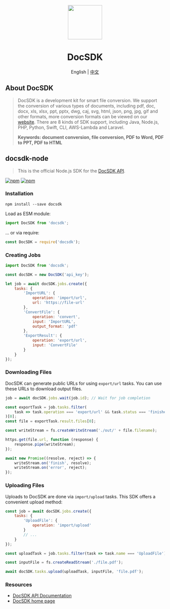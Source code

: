 <p align="center">
  <img width="108px" src="https://yuntu-images.oss-cn-hangzhou.aliyuncs.com/xlogo.jpg" />
</p>

<h1 align="center">DocSDK</h1>
<p align="center">English | <a href="doc/README-zh-CN.md">中文</a></p>

## About DocSDK

> DocSDK is a development kit for smart file conversion. We support the conversion of various types of documents, including pdf, doc, docx, xls, xlsx, ppt, pptx, dwg, caj, svg, html, json, png, jpg, gif and other formats, more conversion formats can be viewed on our [website](https://www.docsdk.com/). There are 8 kinds of SDK support, including Java, Node.js, PHP, Python, Swift, CLI, AWS-Lambda and Laravel.
> 
> **Keywords: document conversion, file conversion, PDF to Word, PDF to PPT, PDF to HTML**

## docsdk-node

> This is the official Node.js SDK for the [DocSDK API](https://www.docsdk.com/docAPI#sdk).

[![npm](https://img.shields.io/npm/v/docsdk.svg)](https://www.npmjs.com/package/docsdk)
[![npm](https://img.shields.io/npm/dt/docsdk.svg)](https://www.npmjs.com/package/docsdk)

### Installation

    npm install --save docsdk

Load as ESM module:

```js
import DocSDK from 'docsdk';
```

... or via require:

```js
const DocSDK = require('docsdk');
```

### Creating Jobs

```js
import DocSDK from 'docsdk';

const docSDK = new DocSDK('api_key');

let job = await docSDK.jobs.create({
    tasks: {
        'ImportURL': {
            operation: 'import/url',
            url: 'https://file-url'
        },
        'ConvertFile': {
            operation: 'convert',
            input: 'ImportURL',
            output_format: 'pdf'
        },
        'ExportResult': {
            operation: 'export/url',
            input: 'ConvertFile'
        }
    }
});
```

### Downloading Files

DocSDK can generate public URLs for using `export/url` tasks. You can use these URLs to download output files.

```js
job = await docSDK.jobs.wait(job.id); // Wait for job completion

const exportTask = job.tasks.filter(
    task => task.operation === 'export/url' && task.status === 'finished'
)[0];
const file = exportTask.result.files[0];

const writeStream = fs.createWriteStream('./out/' + file.filename);

https.get(file.url, function (response) {
    response.pipe(writeStream);
});

await new Promise((resolve, reject) => {
    writeStream.on('finish', resolve);
    writeStream.on('error', reject);
});
```

### Uploading Files

Uploads to DocSDK are done via `import/upload` tasks.
This SDK offers a convenient upload method:

```js
const job = await docSDK.jobs.create({
    tasks: {
        'UploadFile': {
            operation: 'import/upload'
        }
        // ...
    }
});

const uploadTask = job.tasks.filter(task => task.name === 'UploadFile')[0];

const inputFile = fs.createReadStream('./file.pdf');

await docSDK.tasks.upload(uploadTask, inputFile, 'file.pdf');
```


### Resources
* [DocSDK API Documentation](https://www.docsdk.com/docAPI)
* [DocSDK home page](https://www.docsdk.com/)
